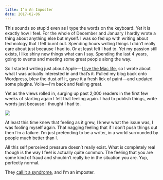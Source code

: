 ```yaml
---
title: I’m An Imposter
date: 2017-02-06 
---
```

This sounds so stupid even as I type the words on the keyboard. Yet it is exactly how I feel. For the whole of December and January I hardly wrote a thing about anything else but myself. I was so fed up with writing about technology that I felt burnt out.
Spending hours writing things I didn’t really care about just because I had to. Or at least felt I had to. Yet my passion still exists, I like shiny new things what can I say. Spending the last 4 years, going to events and meeting some great people along the way.

So I started writing just about Apple — [I live the Mac life][1], so I wrote about what I was actually interested in and that’s it. Pulled my blog back onto Wordpress, blew the dust off it, gave it a fresh lick of paint — and updated some plugins. Voila — I’m back and feeling great.

Yet as the views rolled in, surging up past 2,000 readers in the first few weeks of starting again I felt that feeling again. I had to publish things, write words just because I thought I had to.

![][image-1]

At least this time knew that feeling as it grew, I knew what the issue was, I was fooling myself again. That nagging feeling that if I don’t push things out then I’m a failure. I’m just pretending to be a writer, in a world surrounded by people much better than I.

All this self perceived pressure doesn’t really exist. What is completely real though is the way I feel is actually quite common. The feeling that you are some kind of fraud and shouldn’t really be in the situation you are. Yup, perfectly normal.

They [call it a syndrome][2], and I’m an imposter.

[1]:	http://www.gr36.com/ "writing just about Apple — I live the Mac life"
[2]:	https://en.m.wikipedia.org/wiki/Impostor_syndrome "call it a syndrome"

[image-1]:	https://cdn-images-1.medium.com/max/800/1*qNYjZ_Zn5xeUnc472EeKcA.jpeg